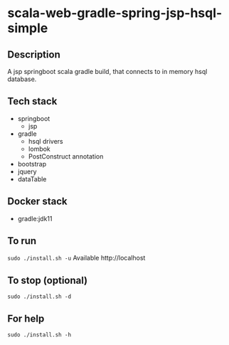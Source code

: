 # scala-web-gradle-spring-jsp-hsql-simple

## Description
A jsp springboot scala gradle build,
that connects to in memory hsql database.

## Tech stack
- springboot
  - jsp
- gradle
  - hsql drivers
  - lombok
  - PostConstruct annotation
- bootstrap
- jquery
- dataTable

## Docker stack
- gradle:jdk11

## To run
`sudo ./install.sh -u`
Available http://localhost

## To stop (optional)
`sudo ./install.sh -d`

## For help
`sudo ./install.sh -h`
